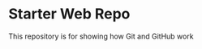 # Starter Web Repo

This repository is for showing how Git and GitHub work

<!-- ## Purpose

Sample website with plenty of files for demos -->